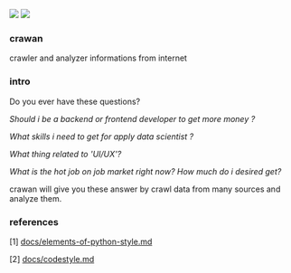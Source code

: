 <img src="https://img.shields.io/badge/license-MIT-green" /> <img src="https://img.shields.io/badge/version-v0.1-lightgrey" />

### crawan

crawler and analyzer informations from internet

### intro

Do you ever have these questions?

  *Should i be a backend or frontend developer to get more money ?*
  
  *What skills i need to get for apply data scientist ?*
  
  *What thing related to 'UI/UX'?*
  
  *What is the hot job on job market right now? How much do i desired get?*
  
crawan will give you these answer by crawl data from many sources and analyze them.

### references

[1] [docs/elements-of-python-style.md](https://github.com/amontalenti/elements-of-python-style)

[2] [docs/codestyle.md](https://github.com/updog/codestyle)
